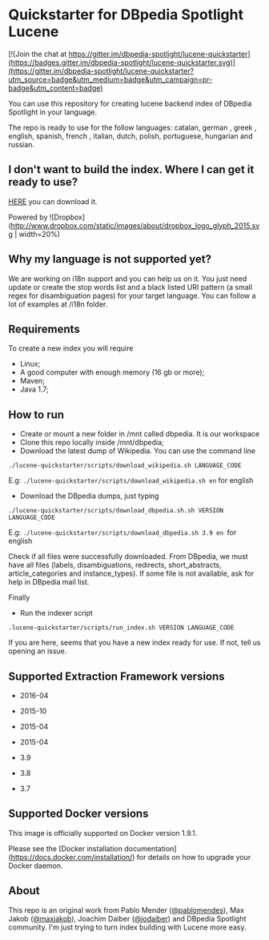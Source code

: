 Quickstarter for DBpedia Spotlight Lucene
===================

[![Join the chat at https://gitter.im/dbpedia-spotlight/lucene-quickstarter](https://badges.gitter.im/dbpedia-spotlight/lucene-quickstarter.svg)](https://gitter.im/dbpedia-spotlight/lucene-quickstarter?utm_source=badge&utm_medium=badge&utm_campaign=pr-badge&utm_content=badge)

You can use this repository for creating lucene backend index of DBpedia Spotlight in your language.

The repo is ready to use for the follow languages: catalan, german , greek , english, spanish, french , italian, dutch, polish, portuguese, hungarian and russian.

## I don't want to build the index. Where I can get it ready to use?


[HERE](https://www.dropbox.com/sh/q3vd67yr02w78mv/AAAc8K8_PkAAYO8a0scYsQ5Xa?dl=0) you can download it.

Powered by ![Dropbox](http://www.dropbox.com/static/images/about/dropbox_logo_glyph_2015.svg | width=20%)


## Why my language is not supported yet?

We are working on i18n support and you can help us on it. You just need update or create the stop words list and a black listed URI pattern (a small regex for disambiguation pages) for your target language. You can follow a lot of examples at /i18n folder.

## Requirements

To create a new  index you will require

* Linux;
* A good computer with enough memory (16 gb or more);
* Maven;
* Java 1.7;
 

## How to run

 * Create or mount a new folder in /mnt called dbpedia. It is our workspace
 * Clone this repo locally inside /mnt/dbpedia;
 * Download the latest dump of Wikipedia. You can use the command line
 
  `./lucene-quickstarter/scripts/download_wikipedia.sh LANGUAGE_CODE`
  
   E.g: `./lucene-quickstarter/scripts/download_wikipedia.sh en`  for english

 * Download the DBpedia dumps, just typing 
 
 `./lucene-quickstarter/scripts/download_dbpedia.sh.sh VERSION LANGUAGE_CODE`
 
   E.g: `./lucene-quickstarter/scripts/download_dbpedia.sh 3.9 en `for english

  Check if all files were successfully downloaded. From DBpedia, we must have all files (labels, disambiguations, redirects, short_abstracts, article_categories and instance_types). If some file is not available, ask for help in DBpedia mail list.
  
  Finally
  
  * Run the indexer script
  
  `.lucene-quickstarter/scripts/run_index.sh VERSION LANGUAGE_CODE`

If you are here, seems that you have a new index ready for use. If not, tell us opening an issue.

## Supported Extraction Framework versions

* 2016-04

* 2015-10

* 2015-04

* 2015-04

* 3.9

* 3.8

* 3.7


## Supported Docker versions
This image is officially supported on Docker version 1.9.1.

Please see the [Docker installation documentation] (https://docs.docker.com/installation/) for details on how to upgrade your Docker daemon.


## About

This repo is an original work from  Pablo Mender ([@pablomendes](https://github.com/pablomendes)), Max Jakob ([@maxjakob](https://github.com/maxjakob)), Joachim Daiber ([@jodaiber](https://github.com/jodaiber)) and DBpedia Spotlight community. I'm just trying to turn index building with Lucene more easy.






